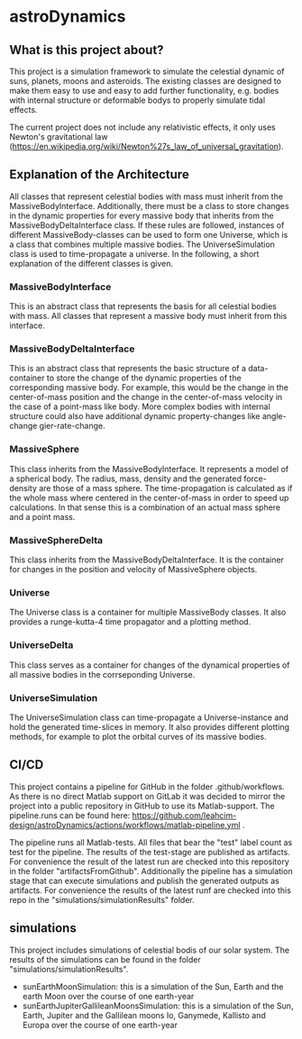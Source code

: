 # astroDynamics


## What is this project about?
This project is a simulation framework to simulate the celestial dynamic of suns, planets, moons and asteroids. 
The existing classes are designed to make them easy to use and easy to add further functionality, e.g. bodies with internal structure or deformable bodys to properly simulate tidal effects.

The current project does not include any relativistic effects, it only uses Newton's gravitational law (https://en.wikipedia.org/wiki/Newton%27s_law_of_universal_gravitation). 

## Explanation of the Architecture
All classes that represent celestial bodies with mass must inherit from the MassiveBodyInterface. Additionally, there must be a class to store changes in the dynamic properties for every massive body that inherits from the MassiveBodyDeltaInterface class. If these rules are followed, instances of different MassiveBody-classes can be used to form one Universe, which is a class that combines multiple massive bodies. The UniverseSimulation class is used to time-propagate a universe. 
In the following, a short explanation of the different classes is given.

### MassiveBodyInterface
This is an abstract class that represents the basis for all celestial bodies with mass. All classes that represent a massive body must inherit from this interface.

### MassiveBodyDeltaInterface
This is an abstract class that represents the basic structure of a data-container to store the change of the dynamic properties of the corresponding massive body. For example, this would be the change in the center-of-mass position and the change in the center-of-mass velocity in the case of a point-mass like body. More complex bodies with internal structure could also have additional dynamic property-changes like angle-change gier-rate-change. 

### MassiveSphere
This class inherits from the MassiveBodyInterface. It represents a model of a spherical body. The radius, mass, density and the generated force-density are those of a mass sphere. The time-propagation is calculated as if the whole mass where centered in the center-of-mass in order to speed up calculations. In that sense this is a combination of an actual mass sphere and a point mass.

### MassiveSphereDelta
This class inherits from the MassiveBodyDeltaInterface. It is the container for changes in the position and velocity of MassiveSphere objects.

### Universe
The Universe class is a container for multiple MassiveBody classes. It also provides a runge-kutta-4 time propagator and a plotting method. 

### UniverseDelta
This class serves as a container for changes of the dynamical properties of all massive bodies in the corrseponding Universe. 

### UniverseSimulation
The UniverseSimulation class can time-propagate a Universe-instance and hold the generated time-slices in memory. It also provides different plotting methods, for example to plot the orbital curves of its massive bodies. 

## CI/CD
This project contains a pipeline for GitHub in the folder .github/workflows. As there is no direct Matlab support on GitLab it was decided to mirror the project into a public repository in GitHub to use its Matlab-support. The pipeline.runs can be found here: https://github.com/leahcim-design/astroDynamics/actions/workflows/matlab-pipeline.yml .

The pipeline runs all Matlab-tests. All files that bear the "test" label count as test for the pipeline. The results of the test-stage are published as artifacts. For convenience the result of the latest run are checked into this repository in the folder "artifactsFromGithub".
Additionally the pipeline has a simulation stage that can execute simulations and publish the generated outputs as artifacts. For convenience the results of the latest runf are checked into this repo in the "simulations/simulationResults" folder. 

## simulations
This project includes simulations of celestial bodis of our solar system. The results of the simulations can be found in the folder "simulations/simulationResults". 
- sunEarthMoonSimulation: this is a simulation of the Sun, Earth and the earth Moon over the course of one earth-year
- sunEarthJupiterGallileanMoonsSimulation: this is a simulation of the Sun, Earth, Jupiter and the Gallilean moons Io, Ganymede, Kallisto and Europa over the course of one earth-year